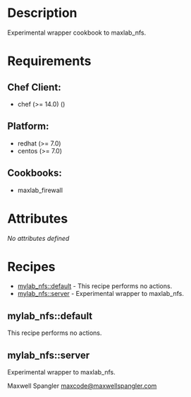 # Description

Experimental wrapper cookbook to maxlab_nfs.

# Requirements


## Chef Client:

* chef (>= 14.0) ()

## Platform:

* redhat (>= 7.0)
* centos (>= 7.0)

## Cookbooks:

* maxlab_firewall

# Attributes

*No attributes defined*

# Recipes

* [mylab_nfs::default](#mylab_nfsdefault) - This recipe performs no actions.
* [mylab_nfs::server](#mylab_nfsserver) - Experimental wrapper to maxlab_nfs.

## mylab_nfs::default

This recipe performs no actions.

## mylab_nfs::server

Experimental wrapper to maxlab_nfs.

Maxwell Spangler maxcode@maxwellspangler.com
